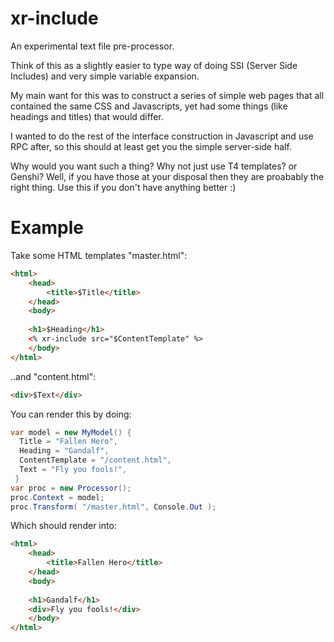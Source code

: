 xr-include
==========

An experimental text file pre-processor. 

Think of this as a slightly easier to type way of doing SSI (Server Side
Includes) and very simple variable expansion.

My main want for this was to construct a series of simple web pages that all
contained the same CSS and Javascripts, yet had some things (like headings and
titles) that would differ. 

I wanted to do the rest of the interface construction in Javascript and use RPC
after, so this should at least get you the simple server-side half.

Why would you want such a thing? Why not just use T4 templates? or Genshi? 
Well, if you have those at your disposal then they are proabably the right
thing. Use this if you don't have anything better :)

Example
========

Take some HTML templates "master.html":
```html
<html>
	<head>
		<title>$Title</title>
	</head>
	<body>
	
	<h1>$Heading</h1>
    <% xr-include src="$ContentTemplate" %>
	</body>
</html>
```
..and "content.html":
```html
<div>$Text</div>
```

You can render this by doing:
```csharp
var model = new MyModel() {
  Title = "Fallen Hero",
  Heading = "Gandalf", 
  ContentTemplate = "/content.html",
  Text = "Fly you fools!",
 }
var proc = new Processor();
proc.Context = model;
proc.Transform( "/master.html", Console.Out );
```
Which should render into:
```html
<html>
	<head>
		<title>Fallen Hero</title>
	</head>
	<body>
	
	<h1>Gandalf</h1>
    <div>Fly you fools!</div>
	</body>
</html>
```
